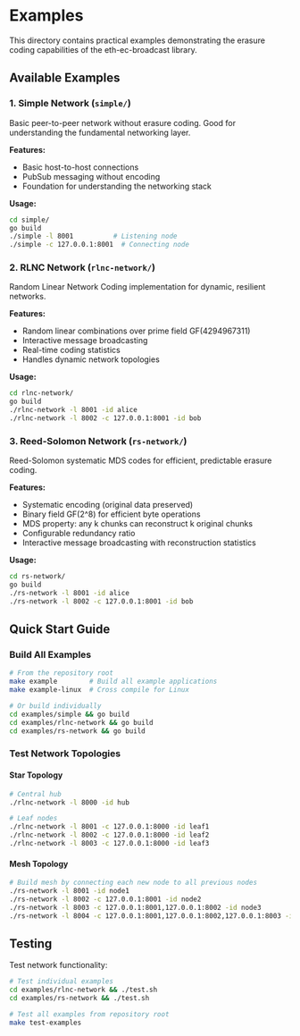 # Examples

This directory contains practical examples demonstrating the erasure coding capabilities of the eth-ec-broadcast library.

## Available Examples

### 1. Simple Network (`simple/`)
Basic peer-to-peer network without erasure coding. Good for understanding the fundamental networking layer.

**Features:**
- Basic host-to-host connections
- PubSub messaging without encoding
- Foundation for understanding the networking stack

**Usage:**
```bash
cd simple/
go build
./simple -l 8001          # Listening node
./simple -c 127.0.0.1:8001  # Connecting node
```

### 2. RLNC Network (`rlnc-network/`)
Random Linear Network Coding implementation for dynamic, resilient networks.

**Features:**
- Random linear combinations over prime field GF(4294967311)
- Interactive message broadcasting
- Real-time coding statistics
- Handles dynamic network topologies

**Usage:**
```bash
cd rlnc-network/
go build
./rlnc-network -l 8001 -id alice
./rlnc-network -l 8002 -c 127.0.0.1:8001 -id bob
```

### 3. Reed-Solomon Network (`rs-network/`)
Reed-Solomon systematic MDS codes for efficient, predictable erasure coding.

**Features:**
- Systematic encoding (original data preserved)
- Binary field GF(2^8) for efficient byte operations
- MDS property: any k chunks can reconstruct k original chunks
- Configurable redundancy ratio
- Interactive message broadcasting with reconstruction statistics

**Usage:**
```bash
cd rs-network/
go build
./rs-network -l 8001 -id alice
./rs-network -l 8002 -c 127.0.0.1:8001 -id bob
```

## Quick Start Guide

### Build All Examples
```bash
# From the repository root
make example        # Build all example applications
make example-linux  # Cross compile for Linux

# Or build individually
cd examples/simple && go build
cd examples/rlnc-network && go build
cd examples/rs-network && go build
```

### Test Network Topologies

#### Star Topology
```bash
# Central hub
./rlnc-network -l 8000 -id hub

# Leaf nodes
./rlnc-network -l 8001 -c 127.0.0.1:8000 -id leaf1
./rlnc-network -l 8002 -c 127.0.0.1:8000 -id leaf2
./rlnc-network -l 8003 -c 127.0.0.1:8000 -id leaf3
```

#### Mesh Topology
```bash
# Build mesh by connecting each new node to all previous nodes
./rs-network -l 8001 -id node1
./rs-network -l 8002 -c 127.0.0.1:8001 -id node2
./rs-network -l 8003 -c 127.0.0.1:8001,127.0.0.1:8002 -id node3
./rs-network -l 8004 -c 127.0.0.1:8001,127.0.0.1:8002,127.0.0.1:8003 -id node4
```

## Testing

Test network functionality:

```bash
# Test individual examples
cd examples/rlnc-network && ./test.sh
cd examples/rs-network && ./test.sh

# Test all examples from repository root
make test-examples
```
